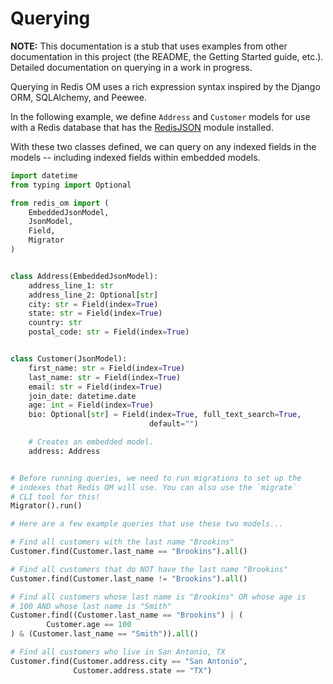 # Querying

**NOTE:** This documentation is a stub that uses examples from other documentation in this project (the README, the Getting Started guide, etc.). Detailed documentation on querying in a work in progress.

Querying in Redis OM uses a rich expression syntax inspired by the Django ORM, SQLAlchemy,  and Peewee.

In the following example, we define `Address` and `Customer` models for use with a Redis database that has the [RedisJSON](redis-json-url) module installed.

With these two classes defined, we can query on any indexed fields in the models -- including indexed fields within embedded models.

```python
import datetime
from typing import Optional

from redis_om import (
    EmbeddedJsonModel,
    JsonModel,
    Field,
    Migrator
)


class Address(EmbeddedJsonModel):
    address_line_1: str
    address_line_2: Optional[str]
    city: str = Field(index=True)
    state: str = Field(index=True)
    country: str
    postal_code: str = Field(index=True)


class Customer(JsonModel):
    first_name: str = Field(index=True)
    last_name: str = Field(index=True)
    email: str = Field(index=True)
    join_date: datetime.date
    age: int = Field(index=True)
    bio: Optional[str] = Field(index=True, full_text_search=True,
                               default="")

    # Creates an embedded model.
    address: Address


# Before running queries, we need to run migrations to set up the
# indexes that Redis OM will use. You can also use the `migrate`
# CLI tool for this!
Migrator().run()

# Here are a few example queries that use these two models...

# Find all customers with the last name "Brookins"
Customer.find(Customer.last_name == "Brookins").all()

# Find all customers that do NOT have the last name "Brookins"
Customer.find(Customer.last_name != "Brookins").all()

# Find all customers whose last name is "Brookins" OR whose age is 
# 100 AND whose last name is "Smith"
Customer.find((Customer.last_name == "Brookins") | (
        Customer.age == 100
) & (Customer.last_name == "Smith")).all()

# Find all customers who live in San Antonio, TX
Customer.find(Customer.address.city == "San Antonio",
              Customer.address.state == "TX")
```